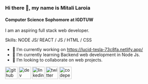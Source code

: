 ### Hi there 👋, my name is Mitali Laroia
#### Computer Science Sophomore at IGDTUW
I am an aspiring full stack web developer. 

Skills: NODE JS/ REACT / JS / HTML / CSS

- 🔭 I’m currently working on https://lucid-tesla-73c8fa.netlify.app/ 
- 🌱 I’m currently learning Backend web development in Node Js. 
- 👯 I’m looking to collaborate on web projects. 


[<img src='https://cdn.jsdelivr.net/npm/simple-icons@3.0.1/icons/github.svg' alt='github' height='40'>](https://github.com/https://github.com/Mitali-laroia)  [<img src='https://cdn.jsdelivr.net/npm/simple-icons@3.0.1/icons/dev-dot-to.svg' alt='dev' height='40'>](https://dev.to/mitalilaroia)  [<img src='https://cdn.jsdelivr.net/npm/simple-icons@3.0.1/icons/linkedin.svg' alt='linkedin' height='40'>](https://www.linkedin.com/in/https://www.linkedin.com/in/mitali-laroia-b52763191/)  [<img src='https://cdn.jsdelivr.net/npm/simple-icons@3.0.1/icons/twitter.svg' alt='twitter' height='40'>](https://twitter.com/https://twitter.com/LaroiaMitali?s=08)  [<img src='https://cdn.jsdelivr.net/npm/simple-icons@3.0.1/icons/codepen.svg' alt='codepen' height='40'>](https://codepen.io/Mitali-laroia)  










